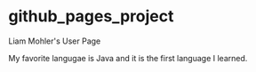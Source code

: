 # github_pages_project
Liam Mohler's User Page

My favorite langugae is Java and it is the first language I learned.
